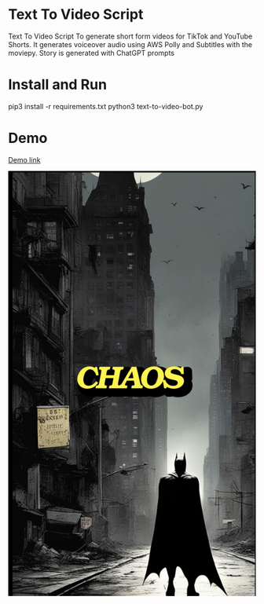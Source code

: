# Text To Video Script
Text To Video Script To generate short form videos for TikTok and YouTube Shorts.
It generates voiceover audio using AWS Polly and Subtitles with the moviepy. Story is generated with ChatGPT prompts

# Install and Run
pip3 install -r requirements.txt
python3 text-to-video-bot.py

# Demo
[Demo link](https://www.youtube.com/shorts/8fdNap5Fd-8?feature=share)

![Alt text](Gotham.png)



